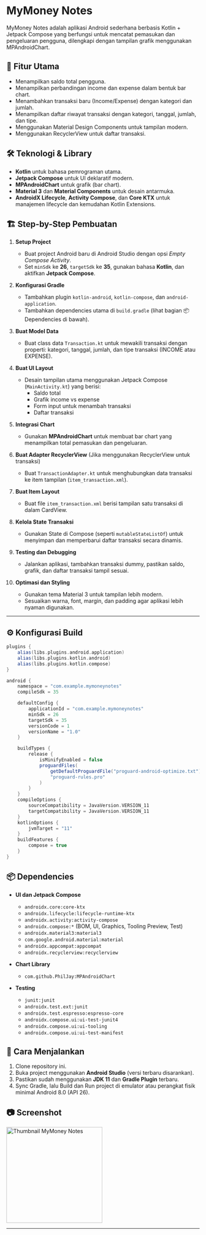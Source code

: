 # MyMoney Notes

MyMoney Notes adalah aplikasi Android sederhana berbasis Kotlin + Jetpack Compose yang berfungsi untuk mencatat pemasukan dan pengeluaran pengguna, dilengkapi dengan tampilan grafik menggunakan MPAndroidChart.

## 📱 Fitur Utama
- Menampilkan saldo total pengguna.
- Menampilkan perbandingan income dan expense dalam bentuk bar chart.
- Menambahkan transaksi baru (Income/Expense) dengan kategori dan jumlah.
- Menampilkan daftar riwayat transaksi dengan kategori, tanggal, jumlah, dan tipe.
- Menggunakan Material Design Components untuk tampilan modern.
- Menggunakan RecyclerView untuk daftar transaksi.

## 🛠️ Teknologi & Library
- **Kotlin** untuk bahasa pemrograman utama.
- **Jetpack Compose** untuk UI deklaratif modern.
- **MPAndroidChart** untuk grafik (bar chart).
- **Material 3** dan **Material Components** untuk desain antarmuka.
- **AndroidX Lifecycle**, **Activity Compose**, dan **Core KTX** untuk manajemen lifecycle dan kemudahan Kotlin Extensions.

## 🏗️ Step-by-Step Pembuatan

1. **Setup Project**  
   - Buat project Android baru di Android Studio dengan opsi *Empty Compose Activity*.
   - Set `minSdk` ke **26**, `targetSdk` ke **35**, gunakan bahasa **Kotlin**, dan aktifkan **Jetpack Compose**.

2. **Konfigurasi Gradle**  
   - Tambahkan plugin `kotlin-android`, `kotlin-compose`, dan `android-application`.
   - Tambahkan dependencies utama di `build.gradle` (lihat bagian 📦 Dependencies di bawah).

3. **Buat Model Data**  
   - Buat class data `Transaction.kt` untuk mewakili transaksi dengan properti: kategori, tanggal, jumlah, dan tipe transaksi (INCOME atau EXPENSE).

4. **Buat UI Layout**  
   - Desain tampilan utama menggunakan Jetpack Compose (`MainActivity.kt`) yang berisi:
     - Saldo total
     - Grafik income vs expense
     - Form input untuk menambah transaksi
     - Daftar transaksi

5. **Integrasi Chart**  
   - Gunakan **MPAndroidChart** untuk membuat bar chart yang menampilkan total pemasukan dan pengeluaran.

6. **Buat Adapter RecyclerView** (Jika menggunakan RecyclerView untuk transaksi)
   - Buat `TransactionAdapter.kt` untuk menghubungkan data transaksi ke item tampilan (`item_transaction.xml`).

7. **Buat Item Layout**  
   - Buat file `item_transaction.xml` berisi tampilan satu transaksi di dalam CardView.

8. **Kelola State Transaksi**  
   - Gunakan State di Compose (seperti `mutableStateListOf`) untuk menyimpan dan memperbarui daftar transaksi secara dinamis.

9. **Testing dan Debugging**  
   - Jalankan aplikasi, tambahkan transaksi dummy, pastikan saldo, grafik, dan daftar transaksi tampil sesuai.

10. **Optimasi dan Styling**  
    - Gunakan tema Material 3 untuk tampilan lebih modern.
    - Sesuaikan warna, font, margin, dan padding agar aplikasi lebih nyaman digunakan.

---

## ⚙️ Konfigurasi Build
```groovy
plugins {
    alias(libs.plugins.android.application)
    alias(libs.plugins.kotlin.android)
    alias(libs.plugins.kotlin.compose)
}

android {
    namespace = "com.example.mymoneynotes"
    compileSdk = 35

    defaultConfig {
        applicationId = "com.example.mymoneynotes"
        minSdk = 26
        targetSdk = 35
        versionCode = 1
        versionName = "1.0"
    }

    buildTypes {
        release {
            isMinifyEnabled = false
            proguardFiles(
                getDefaultProguardFile("proguard-android-optimize.txt"),
                "proguard-rules.pro"
            )
        }
    }
    compileOptions {
        sourceCompatibility = JavaVersion.VERSION_11
        targetCompatibility = JavaVersion.VERSION_11
    }
    kotlinOptions {
        jvmTarget = "11"
    }
    buildFeatures {
        compose = true
    }
}
```

## 📦 Dependencies
- **UI dan Jetpack Compose**
  - `androidx.core:core-ktx`
  - `androidx.lifecycle:lifecycle-runtime-ktx`
  - `androidx.activity:activity-compose`
  - `androidx.compose:*` (BOM, UI, Graphics, Tooling Preview, Test)
  - `androidx.material3:material3`
  - `com.google.android.material:material`
  - `androidx.appcompat:appcompat`
  - `androidx.recyclerview:recyclerview`

- **Chart Library**
  - `com.github.PhilJay:MPAndroidChart`

- **Testing**
  - `junit:junit`
  - `androidx.test.ext:junit`
  - `androidx.test.espresso:espresso-core`
  - `androidx.compose.ui:ui-test-junit4`
  - `androidx.compose.ui:ui-tooling`
  - `androidx.compose.ui:ui-test-manifest`

## 🚀 Cara Menjalankan
1. Clone repository ini.
2. Buka project menggunakan **Android Studio** (versi terbaru disarankan).
3. Pastikan sudah menggunakan **JDK 11** dan **Gradle Plugin** terbaru.
4. Sync Gradle, lalu Build dan Run project di emulator atau perangkat fisik minimal Android 8.0 (API 26).

## 📷 Screenshot

<img alt="Thumbnail MyMoney Notes" src="https://i.imgur.com/uvLv1W5.png" width="250" />

---
